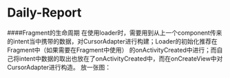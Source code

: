 # Daily-Report
####Fragment的生命周期
在使用loader时，需要用到从上一个component传来的intent当中携带的数据，对CursorAdapter进行构建；Loader的初始化推荐在Fragment中（如果需要在Fragment中使用）
的onActivityCreated中进行；而自己将intent中数据的取出也放在了onActivityCreated中，而在onCreateView中对CursorAdapter进行构造。
放一张图：
